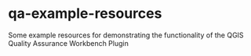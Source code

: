 # qa-example-resources
Some example resources for demonstrating the functionality of the QGIS Quality Assurance Workbench Plugin
